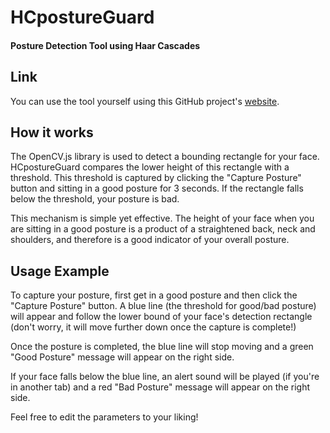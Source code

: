 # HCpostureGuard

#### **Posture Detection Tool using Haar Cascades**

## Link

You can use the tool yourself using this GitHub project's [website](https://timliang4.github.io/HCpostureGuard/).

## How it works

The OpenCV.js library is used to detect a bounding rectangle for your face. HCpostureGuard compares the lower height of this rectangle with a threshold. This threshold is captured by clicking the "Capture Posture" button and sitting in a good posture for 3 seconds. If the rectangle falls below the threshold, your posture is bad. 

This mechanism is simple yet effective. The height of your face when you are sitting in a good posture is a product of a straightened back, neck and shoulders, and therefore is a good indicator of your overall posture. 

## Usage Example

To capture your posture, first get in a good posture and then click the "Capture Posture" button. A blue line (the threshold for good/bad posture) will appear and follow the lower bound of your face's detection rectangle (don't worry, it will move further down once the capture is complete!)

Once the posture is completed, the blue line will stop moving and a green "Good Posture" message will appear on the right side.

If your face falls below the blue line, an alert sound will be played (if you're in another tab) and a red "Bad Posture" message will appear on the right side.

Feel free to edit the parameters to your liking!
